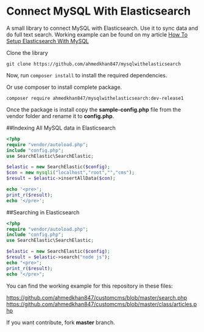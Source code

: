 # Connect MySQL With Elasticsearch
A small library to connect MySQL with Elasticsearch. Use it to sync data and do full text search. Working example can be found on my article [How To Setup Elasticsearch With MySQL](https://www.cloudways.com/blog/setup-elasticsearch-with-mysql/)

Clone the library

`git clone https://github.com/ahmedkhan847/mysqlwithelasticsearch`

Now, run `composer install` to install the required dependencies. 

Or use composer to install complete package.

`composer require ahmedkhan847/mysqlwithelasticsearch:dev-release1`

Once the package is install copy the **sample-config.php** file from the vendor folder and rename it to **config.php**.

##Indexing All MySQL data in Elasticsearch
```php
<?php
require "vendor/autoload.php";
include "config.php";
use SearchElastic\SearchElastic;

$elastic = new SearchElastic($config);
$con = new mysqli("localhost","root","","cms");
$result = $elastic->insertAllData($con);

echo '<pre>';
print_r($result);
echo '</pre>';
```

##Searching in Elasticsearch
```php
<?php
require "vendor/autoload.php";
include "config.php";
use SearchElastic\SearchElastic;

$elastic = new SearchElastic($config);
$result = $elastic->search("node js");
echo "<pre>";
print_r($result);
echo "</pre>";
```
You can find the working example for this repository in these files:

https://github.com/ahmedkhan847/customcms/blob/master/search.php 
https://github.com/ahmedkhan847/customcms/blob/master/class/articles.php

If you want contribute, fork **master** branch.